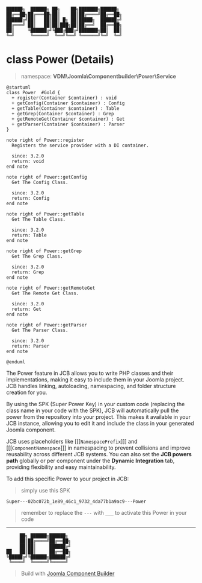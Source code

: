 ```
██████╗  ██████╗ ██╗    ██╗███████╗██████╗
██╔══██╗██╔═══██╗██║    ██║██╔════╝██╔══██╗
██████╔╝██║   ██║██║ █╗ ██║█████╗  ██████╔╝
██╔═══╝ ██║   ██║██║███╗██║██╔══╝  ██╔══██╗
██║     ╚██████╔╝╚███╔███╔╝███████╗██║  ██║
╚═╝      ╚═════╝  ╚══╝╚══╝ ╚══════╝╚═╝  ╚═╝
```
# class Power (Details)
> namespace: **VDM\Joomla\Componentbuilder\Power\Service**

```uml
@startuml
class Power  #Gold {
  + register(Container $container) : void
  + getConfig(Container $container) : Config
  + getTable(Container $container) : Table
  + getGrep(Container $container) : Grep
  + getRemoteGet(Container $container) : Get
  + getParser(Container $container) : Parser
}

note right of Power::register
  Registers the service provider with a DI container.

  since: 3.2.0
  return: void
end note

note right of Power::getConfig
  Get The Config Class.

  since: 3.2.0
  return: Config
end note

note right of Power::getTable
  Get The Table Class.

  since: 3.2.0
  return: Table
end note

note right of Power::getGrep
  Get The Grep Class.

  since: 3.2.0
  return: Grep
end note

note right of Power::getRemoteGet
  Get The Remote Get Class.

  since: 3.2.0
  return: Get
end note

note right of Power::getParser
  Get The Parser Class.

  since: 3.2.0
  return: Parser
end note
 
@enduml
```

The Power feature in JCB allows you to write PHP classes and their implementations, making it easy to include them in your Joomla project. JCB handles linking, autoloading, namespacing, and folder structure creation for you.

By using the SPK (Super Power Key) in your custom code (replacing the class name in your code with the SPK), JCB will automatically pull the power from the repository into your project. This makes it available in your JCB instance, allowing you to edit it and include the class in your generated Joomla component.

JCB uses placeholders like [[[`NamespacePrefix`]]] and [[[`ComponentNamespace`]]] in namespacing to prevent collisions and improve reusability across different JCB systems. You can also set the **JCB powers path** globally or per component under the **Dynamic Integration** tab, providing flexibility and easy maintainability.

To add this specific Power to your project in JCB:

> simply use this SPK
```
Super---02bc072b_1e89_46c1_9732_4da77b1a9ac9---Power
```
> remember to replace the `---` with `___` to activate this Power in your code

---
```
     ██╗ ██████╗██████╗
     ██║██╔════╝██╔══██╗
     ██║██║     ██████╔╝
██   ██║██║     ██╔══██╗
╚█████╔╝╚██████╗██████╔╝
 ╚════╝  ╚═════╝╚═════╝
```
> Build with [Joomla Component Builder](https://git.vdm.dev/joomla/Component-Builder)

